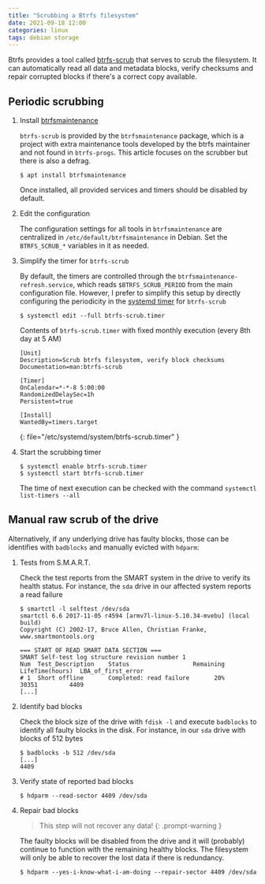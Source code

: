 ```yaml
---
title: "Scrubbing a Btrfs filesystem"
date: 2021-09-18 12:00
categories: linux
tags: debian storage
---
```


Btrfs provides a tool called [btrfs-scrub](https://btrfs.readthedocs.io/en/latest/btrfs-scrub.html)
that serves to scrub the filesystem. It can automatically read all data and
metadata blocks, verify checksums and repair corrupted blocks if there's a
correct copy available.

## Periodic scrubbing

1. Install [btrfsmaintenance](https://github.com/kdave/btrfsmaintenance)

    `btrfs-scrub` is provided by the `btrfsmaintenance` package, which is a
    project with extra maintenance tools developed by the btrfs maintainer and
    not found in `btrfs-progs`. This article focuses on the scrubber but there
    is also a defrag.

    ```console
    $ apt install btrfsmaintenance
    ```

    Once installed, all provided services and timers should be disabled by
    default.

2. Edit the configuration

    The configuration settings for all tools in `btrfsmaintenance` are
    centralized in `/etc/default/btrfsmaintenance` in Debian. Set the
    `BTRFS_SCRUB_*` variables in it as needed.

3. Simplify the timer for `btrfs-scrub`

    By default, the timers are controlled through the
    `btrfsmaintenance-refresh.service`, which reads `$BTRFS_SCRUB_PERIOD` from
    the main configuration file. However, I prefer to simplify this setup by
    directly configuring the periodicity in the
    [systemd timer](https://www.freedesktop.org/software/systemd/man/systemd.timer.html)
    for `btrfs-scrub`

    ```console
    $ systemctl edit --full btrfs-scrub.timer
    ```

    Contents of `btrfs-scrub.timer` with fixed monthly execution (every 8th day at 5 AM)

    ```
    [Unit]
    Description=Scrub btrfs filesystem, verify block checksums
    Documentation=man:btrfs-scrub

    [Timer]
    OnCalendar=*-*-8 5:00:00
    RandomizedDelaySec=1h
    Persistent=true

    [Install]
    WantedBy=timers.target
    ```
    {: file="/etc/systemd/system/btrfs-scrub.timer" }

4. Start the scrubbing timer

    ```console
    $ systemctl enable btrfs-scrub.timer
    $ systemctl start btrfs-scrub.timer
    ```

    The time of next execution can be checked with the command `systemctl
    list-timers --all`

## Manual raw scrub of the drive

Alternatively, if any underlying drive has faulty blocks, those can be
identifies with `badblocks` and manually evicted with `hdparm`:

1. Tests from S.M.A.R.T.

    Check the test reports from the SMART system in the drive to verify its
    health status. For instance, the `sda` drive in our affected system reports
    a read failure

    ```console
    $ smartctl -l selftest /dev/sda
    smartctl 6.6 2017-11-05 r4594 [armv7l-linux-5.10.34-mvebu] (local build)
    Copyright (C) 2002-17, Bruce Allen, Christian Franke, www.smartmontools.org

    === START OF READ SMART DATA SECTION ===
    SMART Self-test log structure revision number 1
    Num  Test_Description    Status                  Remaining  LifeTime(hours)  LBA_of_first_error
    # 1  Short offline       Completed: read failure       20%     30351         4409
    [...]
     ```

2. Identify bad blocks

    Check the block size of the drive with `fdisk -l` and execute `badblocks`
    to identify all faulty blocks in the disk. For instance, in our `sda` drive
    with blocks of 512 bytes

    ```console
    $ badblocks -b 512 /dev/sda
    [...]
    4409
    ```

3. Verify state of reported bad blocks

    ```console
    $ hdparm --read-sector 4409 /dev/sda
    ```

4. Repair bad blocks

    > This step will not recover any data!
    {: .prompt-warning }

    The faulty blocks will be disabled from the drive and it will (probably)
    continue to function with the remaining healthy blocks. The filesystem will
    only be able to recover the lost data if there is redundancy.

    ```console
    $ hdparm --yes-i-know-what-i-am-doing --repair-sector 4409 /dev/sda
    ```

